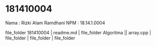# 181410004
Nama : Rizki Alam Ramdhani
NPM  : 18.14.1.0004

file_folder 181410004
| readme.md
| file_folder Algoritma
|| array.cpp
| file_folder 
| file_folder 
| file_folder 
